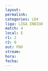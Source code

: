```yaml
---
layout: 
permalink: 
categories: LD4
liga: LIGA INDIGO
match: 4
local: E
r1: 2
r2: 0
out: FNX
stream: 
hora: 
fecha:
---
```

